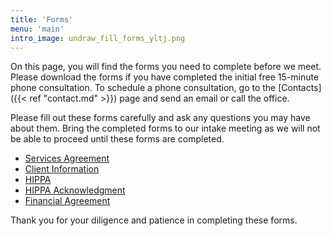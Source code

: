 ```yaml
---
title: 'Forms'
menu: 'main'
intro_image: undraw_fill_forms_yltj.png
---
```


On this page, you will find the forms you need to complete before we meet. Please download the forms if you have completed the initial free 15-minute phone consultation. To schedule a phone consultation, go to the [Contacts]({{< ref "contact.md" >}}) page and send an email or call the office.

Please fill out these forms carefully and ask any questions you may have about them. Bring the completed forms to our intake meeting as we will not be able to proceed until these forms are completed.

- [Services Agreement](/docs/services_agreement.pdf)
- [Client Information](/docs/client_info.pdf)
- [HIPPA](/docs/HIPPA.pdf)
- [HIPPA Acknowledgment](/docs/hippa-ack.pdf)
- [Financial Agreement](/docs/FinancialAgreement.pdf)


Thank you for your diligence and patience in completing these forms.
